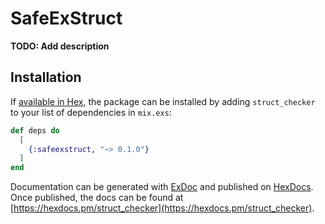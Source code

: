 # SafeExStruct

**TODO: Add description**

## Installation

If [available in Hex](https://hex.pm/docs/publish), the package can be installed
by adding `struct_checker` to your list of dependencies in `mix.exs`:

```elixir
def deps do
  [
    {:safeexstruct, "~> 0.1.0"}
  ]
end
```

Documentation can be generated with [ExDoc](https://github.com/elixir-lang/ex_doc)
and published on [HexDocs](https://hexdocs.pm). Once published, the docs can
be found at [https://hexdocs.pm/struct_checker](https://hexdocs.pm/struct_checker).

